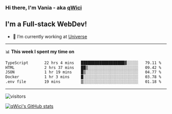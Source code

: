 ### Hi there, I'm Vania - aka [qWici][website]

## I'm a Full-stack WebDev!
- 🔭 I’m currently working at [Universe][universe]

---

📊 **This week I spent my time on**
<!--START_SECTION:waka-->

```txt
TypeScript       22 hrs 4 mins   ███████████████████▓░░░░░   79.11 %
HTML             2 hrs 37 mins   ██▒░░░░░░░░░░░░░░░░░░░░░░   09.42 %
JSON             1 hr 19 mins    █▒░░░░░░░░░░░░░░░░░░░░░░░   04.77 %
Docker           1 hr 3 mins     █░░░░░░░░░░░░░░░░░░░░░░░░   03.78 %
.env file        19 mins         ▒░░░░░░░░░░░░░░░░░░░░░░░░   01.18 %
```

<!--END_SECTION:waka-->

---

![visitors](https://visitor-badge.glitch.me/badge?page_id=qWici)


[![qWici's GitHub stats](https://github-readme-stats.vercel.app/api?username=qWici)](https://github.com/qWici/github-readme-stats)

[website]: https://devkucher.com
[twitter]: https://twitter.com/KucherDev
[linkedin]: https://www.linkedin.com/in/ivankucher
[universe]: https://universeapps.limited
